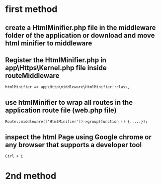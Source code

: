 # first method

## create a HtmlMinifier.php file in the middleware folder of the application or download and move html minifier to middleware

## Register the HtmlMinifier.php in app\Https\Kernel.php file inside routeMiddleware
``htmlMinifier => app\Http\middleware\HtmlMinifier::class,``

## use htmlMinifier to wrap all routes in the application route file (web.php file)
```Route::middleware(['HtmlMinifier'])->group(function () {.....});```

## inspect the html Page using Google chrome or any browser that supports a developer tool
`` Ctrl + i ``



# 2nd method
